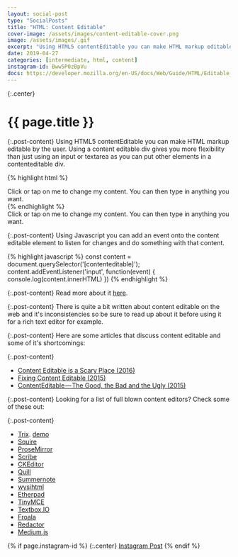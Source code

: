 ```yaml
---
layout: social-post
type: "SocialPosts"
title: "HTML: Content Editable"
cover-image: /assets/images/content-editable-cover.png
image: /assets/images/.gif
excerpt: "Using HTML5 contentEditable you can make HTML markup editable by the user."
date: 2019-04-27
categories: [intermediate, html, content]
instagram-id: Bww5P0zBpVu
docs: https://developer.mozilla.org/en-US/docs/Web/Guide/HTML/Editable_content
---
```

{:.center}
# {{ page.title }}

{:.post-content}
Using HTML5 contentEditable you can make HTML markup editable by the user. 
Using a content editable div gives you more flexibility than just using an 
input or textarea as you can put other elements in a contenteditable div. 

{% highlight html %}
<div contentEditable="true">Click or tap on me to change my content. You can then type in anything you want.</div>
{% endhighlight %}

<div contentEditable="true">Click or tap on me to change my content. You can then type in anything you want.</div>

{:.post-content}
Using Javascript you can add an event onto the content editable element
to listen for changes and do something with that content.

{% highlight javascript %}
const content = document.querySelector('[contenteditable]');
content.addEventListener('input', function(event) {
  console.log(content.innerHTML)
})
{% endhighlight %}

{:.post-content}
Read more about it <a href="{{page.docs}}" target="_blank">here</a>.

{:.post-content}
There is quite a bit written about content editable on the web and it's inconsistencies
so be sure to read up about it before using it for a rich text editor for example.

{:.post-content}
Here are some articles that discuss content editable and some of it's shortcomings:

{:.post-content}
* <a href="https://florian.rivoal.net/blog/2016/12/content-editable-is-a-scary-place/" target="_blank">Content Editable is a Scary Place (2016)</a>
* <a href="https://medium.com/content-uneditable/fixing-contenteditable-1a9a5073c35d" target="_blank">Fixing Content Editable (2015)</a>
* <a href="https://medium.com/content-uneditable/contenteditable-the-good-the-bad-and-the-ugly-261a38555e9c" target="_blank">ContentEditable — The Good, the Bad and the Ugly (2015)</a>


{:.post-content}
Looking for a list of full blown content editors? Check some of these out:

{:.post-content}
* <a href="https://github.com/basecamp/trix" target="_blank">Trix</a>. <a href="http://trix-editor.org/" target="_blank">demo</a>
* <a href="https://github.com/neilj/Squire" target="_blank">Squire</a>
* <a href="http://prosemirror.net/" target="_blank">ProseMirror</a>
* <a href="https://github.com/guardian/scribe" target="_blank">Scribe</a>
* <a href="http://ckeditor.com/" target="_blank">CKEditor</a>
* <a href="http://quilljs.com/" target="_blank">Quill</a>
* <a href="http://summernote.org/" target="_blank">Summernote</a>
* <a href="http://wysihtml.com/" target="_blank">wysihtml</a>
* <a href="http://etherpad.org/" target="_blank">Etherpad</a>
* <a href="http://www.tinymce.com/" target="_blank">TinyMCE</a>
* <a href="https://textbox.io/" target="_blank">Textbox.IO</a>
* <a href="https://www.froala.com/wysiwyg-editor" target="_blank">Froala</a>
* <a href="http://imperavi.com/redactor/" target="_blank">Redactor</a>
* <a href="http://jakiestfu.github.io/Medium.js/docs/" target="_blank">Medium.js</a>


{% if page.instagram-id %}
{:.center}
<a class="insta-link" href="https://www.instagram.com/p/{{page.instagram-id}}" target="_blank">Instagram Post</a>
{% endif %}
